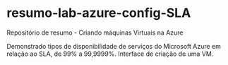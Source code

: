 # resumo-lab-azure-config-SLA

Repositório de resumo - Criando máquinas Virtuais na Azure

Demonstrado tipos de disponibilidade de serviços do Microsoft Azure em relação ao SLA, de 99% a 99,9999%.
Interface de criação de uma VM.
